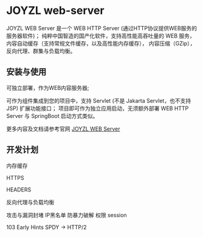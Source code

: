 # JOYZL web-server
JOYZL WEB Server 是一个 WEB HTTP Server (通过HTTP协议提供WEB服务的服务器软件)；
纯粹中国智造的国产化软件，支持高性能高吞吐量的 WEB 服务，
内容自动缓存（支持常规文件缓存，以及高性能内存缓存），
内容压缩（GZip），反向代理、群集与负载均衡。

## 安装与使用

可独立部署，作为WEB内容服务器;

可作为组件集成到您的项目中，支持 Servlet (不是 Jakarta Servlet，也不支持 JSP) 扩展功能接口；
项目即可作为独立应用启动，无须额外部署 WEB HTTP Server 与 SpringBoot 启动方式类似。

更多内容及文档请参考官网
[JOYZL WEB Server](http://web.joyzl.net)


## 开发计划

内存缓存

HTTPS

HEADERS

反向代理与负载均衡

攻击与漏洞封堵
	IP黑名单
	防暴力破解
	权限
session

103 Early Hints
SPDY -> HTTP/2